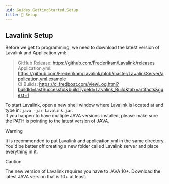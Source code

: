 ```yaml
---
uid: Guides.GettingStarted.Setup
title: 🧰 Setup
---
```


## Lavalink Setup

Before we get to programming, we need to download the latest version of Lavalink and Application.yml:
> GitHub Release: https://github.com/Frederikam/Lavalink/releases  
> Application.yml: https://github.com/Frederikam/Lavalink/blob/master/LavalinkServer/application.yml.example  
> CI Builds: https://ci.fredboat.com/viewLog.html?buildId=lastSuccessful&buildTypeId=Lavalink_Build&tab=artifacts&guest=1

To start Lavalink, open a new shell window where Lavalink is located at and type in: `java -jar Lavalink.jar`. \
If you happen to have multiple JAVA versions installed, please make sure the PATH is pointing to the latest version of JAVA.

> [!WARNING]
>  It is recommended to put Lavalink and application.yml in the same directory.  You'd be better off creating a new folder called Lavalink server and place everything in it.  


> [!CAUTION]
> The new version of Lavalink requires you have to JAVA 10+. Download the latest JAVA version that is 10+ at least.
